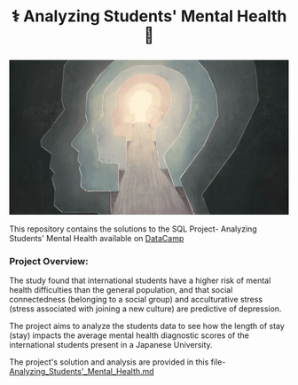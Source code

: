 # <p align="center" style="margin-top: 0px;"> ⚕️ Analyzing Students' Mental Health 🧠

![mental image](mental.png)



This repository contains the solutions to the SQL Project- Analyzing Students' Mental Health available on <a href = "https://projects.datacamp.com/projects/1593">DataCamp</a> 

### Project Overview:
The study found that international students have a higher risk of mental health difficulties than the general population, and that social connectedness (belonging to a social group) and acculturative stress (stress associated with joining a new culture) are predictive of depression.

The project aims to analyze the students data to see how the length of stay (stay) impacts the average mental health diagnostic scores of the international students present in a Japanese University.

The project's solution and analysis are provided in this file- [Analyzing_Students'_Mental_Health.md](https://github.com/SpenzTech/DataCamp_Associate-Data-Analyst-in-SQL-track/blob/main/3.%20Project/Analyzing_Students'_Mental_Health.md)
